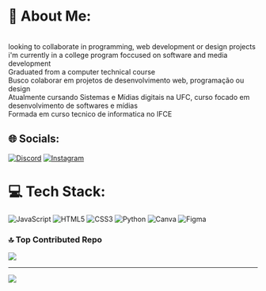 # 💫 About Me:
<br>looking to collaborate in programming, web development or design projects <br>i'm currently in a college program foccused on software and media development <br>Graduated from a computer technical course<br>Busco colaborar em projetos de desenvolvimento web, programação ou design<br>Atualmente cursando Sistemas e Mídias digitais na UFC, curso focado em desenvolvimento de softwares e mídias<br>Formada em curso tecnico de informatica no IFCE


## 🌐 Socials:
[![Discord](https://img.shields.io/badge/Discord-%237289DA.svg?logo=discord&logoColor=white)](https://discord.gg/Blequi) [![Instagram](https://img.shields.io/badge/Instagram-%23E4405F.svg?logo=Instagram&logoColor=white)](https://instagram.com/Blequizita) 

# 💻 Tech Stack:
![JavaScript](https://img.shields.io/badge/javascript-%23323330.svg?style=for-the-badge&logo=javascript&logoColor=%23F7DF1E) ![HTML5](https://img.shields.io/badge/html5-%23E34F26.svg?style=for-the-badge&logo=html5&logoColor=white) ![CSS3](https://img.shields.io/badge/css3-%231572B6.svg?style=for-the-badge&logo=css3&logoColor=white) ![Python](https://img.shields.io/badge/python-3670A0?style=for-the-badge&logo=python&logoColor=ffdd54) ![Canva](https://img.shields.io/badge/Canva-%2300C4CC.svg?style=for-the-badge&logo=Canva&logoColor=white) ![Figma](https://img.shields.io/badge/figma-%23F24E1E.svg?style=for-the-badge&logo=figma&logoColor=white) 


### 🔝 Top Contributed Repo
![](https://github-contributor-stats.vercel.app/api?username=BL-equi&limit=5&theme=radical&combine_all_yearly_contributions=true)

---
[![](https://visitcount.itsvg.in/api?id=BL-equi&icon=0&color=0)](https://visitcount.itsvg.in)

<!-- Proudly created with GPRM ( https://gprm.itsvg.in ) -->
